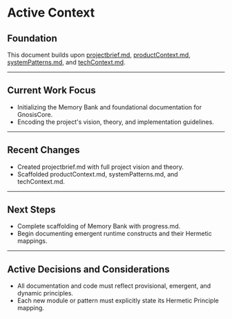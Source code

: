 # Active Context

## Foundation

This document builds upon [projectbrief.md](./projectbrief.md), [productContext.md](./productContext.md), [systemPatterns.md](./systemPatterns.md), and [techContext.md](./techContext.md).

---

## Current Work Focus

- Initializing the Memory Bank and foundational documentation for GnosisCore.
- Encoding the project's vision, theory, and implementation guidelines.

---

## Recent Changes

- Created projectbrief.md with full project vision and theory.
- Scaffolded productContext.md, systemPatterns.md, and techContext.md.

---

## Next Steps

- Complete scaffolding of Memory Bank with progress.md.
- Begin documenting emergent runtime constructs and their Hermetic mappings.

---

## Active Decisions and Considerations

- All documentation and code must reflect provisional, emergent, and dynamic principles.
- Each new module or pattern must explicitly state its Hermetic Principle mapping.
